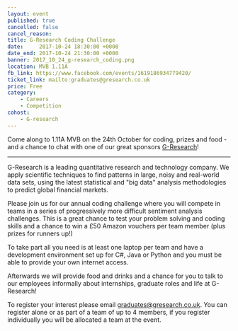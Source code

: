 ```yaml
---
layout: event
published: true
cancelled: false
cancel_reason:
title: G-Research Coding Challenge
date:     2017-10-24 18:30:00 +0000
date_end: 2017-10-24 21:30:00 +0000
banner: 2017_10_24_g-research_coding.png
location: MVB 1.11A
fb_link: https://www.facebook.com/events/1619186934779420/
ticket_link: mailto:graduates@gresearch.co.uk
price: Free
category:
    - Careers
    - Competition
cohost:
    - G-research
---
```


Come along to 1.11A MVB on the 24th October for coding, prizes and food - and a chance to chat with one of our great sponsors [G-Research](http://www.g-research.co.uk/)!

-----------

G-Research is a leading quantitative research and technology company. We apply scientific techniques to find patterns in large, noisy and real-world data sets, using the latest statistical and "big data" analysis methodologies to predict global financial markets.

Please join us for our annual coding challenge where you will compete in teams in a series of progressively more difficult sentiment analysis challenges. This is a great chance to test your problem solving and coding skills and a chance to win a £50 Amazon vouchers per team member (plus prizes for runners up!)

To take part all you need is at least one laptop per team and have a development environment set up for C#, Java or Python and you must be able to provide your own internet access.

Afterwards we will provide food and drinks and a chance for you to talk to our employees informally about internships, graduate roles and life at G-Research!

To register your interest please email [graduates@gresearch.co.uk](mailto:graduates@gresearch.co.uk). You can register alone or as part of a team of up to 4 members, if you register individually you will be allocated a team at the event.

